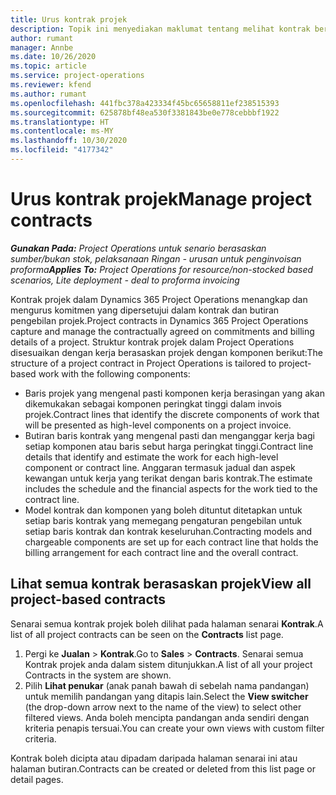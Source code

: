 ```yaml
---
title: Urus kontrak projek
description: Topik ini menyediakan maklumat tentang melihat kontrak berasaskan projek.
author: rumant
manager: Annbe
ms.date: 10/26/2020
ms.topic: article
ms.service: project-operations
ms.reviewer: kfend
ms.author: rumant
ms.openlocfilehash: 441fbc378a423334f45bc65658811ef238515393
ms.sourcegitcommit: 625878bf48ea530f3381843be0e778cebbbf1922
ms.translationtype: HT
ms.contentlocale: ms-MY
ms.lasthandoff: 10/30/2020
ms.locfileid: "4177342"
---
```

# <a name="manage-project-contracts"></a><span data-ttu-id="e5e36-103">Urus kontrak projek</span><span class="sxs-lookup"><span data-stu-id="e5e36-103">Manage project contracts</span></span>

<span data-ttu-id="e5e36-104">_**Gunakan Pada:** Project Operations untuk senario berasaskan sumber/bukan stok, pelaksanaan Ringan - urusan untuk penginvoisan proforma_</span><span class="sxs-lookup"><span data-stu-id="e5e36-104">_**Applies To:** Project Operations for resource/non-stocked based scenarios, Lite deployment - deal to proforma invoicing_</span></span>

<span data-ttu-id="e5e36-105">Kontrak projek dalam Dynamics 365 Project Operations menangkap dan mengurus komitmen yang dipersetujui dalam kontrak dan butiran pengebilan projek.</span><span class="sxs-lookup"><span data-stu-id="e5e36-105">Project contracts in Dynamics 365 Project Operations capture and manage the contractually agreed on commitments and billing details of a project.</span></span> <span data-ttu-id="e5e36-106">Struktur kontrak projek dalam Project Operations disesuaikan dengan kerja berasaskan projek dengan komponen berikut:</span><span class="sxs-lookup"><span data-stu-id="e5e36-106">The structure of a project contract in Project Operations is tailored to project-based work with the following components:</span></span>

- <span data-ttu-id="e5e36-107">Baris projek yang mengenal pasti komponen kerja berasingan yang akan dikemukakan sebagai komponen peringkat tinggi dalam invois projek.</span><span class="sxs-lookup"><span data-stu-id="e5e36-107">Contract lines that identify the discrete components of work that will be presented as high-level components on a project invoice.</span></span>
- <span data-ttu-id="e5e36-108">Butiran baris kontrak yang mengenal pasti dan menganggar kerja bagi setiap komponen atau baris sebut harga peringkat tinggi.</span><span class="sxs-lookup"><span data-stu-id="e5e36-108">Contract line details that identify and estimate the work for each high-level component or contract line.</span></span> <span data-ttu-id="e5e36-109">Anggaran termasuk jadual dan aspek kewangan untuk kerja yang terikat dengan baris kontrak.</span><span class="sxs-lookup"><span data-stu-id="e5e36-109">The estimate includes the schedule and the financial aspects for the work tied to the contract line.</span></span>
- <span data-ttu-id="e5e36-110">Model kontrak dan komponen yang boleh dituntut ditetapkan untuk setiap baris kontrak yang memegang pengaturan pengebilan untuk setiap baris kontrak dan kontrak keseluruhan.</span><span class="sxs-lookup"><span data-stu-id="e5e36-110">Contracting models and chargeable components are set up for each contract line that holds the billing arrangement for each contract line and the overall contract.</span></span>

## <a name="view-all-project-based-contracts"></a><span data-ttu-id="e5e36-111">Lihat semua kontrak berasaskan projek</span><span class="sxs-lookup"><span data-stu-id="e5e36-111">View all project-based contracts</span></span>

<span data-ttu-id="e5e36-112">Senarai semua kontrak projek boleh dilihat pada halaman senarai **Kontrak**.</span><span class="sxs-lookup"><span data-stu-id="e5e36-112">A list of all project contracts can be seen on the **Contracts** list page.</span></span> 

1. <span data-ttu-id="e5e36-113">Pergi ke **Jualan** > **Kontrak**.</span><span class="sxs-lookup"><span data-stu-id="e5e36-113">Go to **Sales** > **Contracts**.</span></span> <span data-ttu-id="e5e36-114">Senarai semua Kontrak projek anda dalam sistem ditunjukkan.</span><span class="sxs-lookup"><span data-stu-id="e5e36-114">A list of all your project Contracts in the system are shown.</span></span> 
2. <span data-ttu-id="e5e36-115">Pilih **Lihat penukar** (anak panah bawah di sebelah nama pandangan) untuk memilih pandangan yang ditapis lain.</span><span class="sxs-lookup"><span data-stu-id="e5e36-115">Select the **View switcher** (the drop-down arrow next to the name of the view) to select other filtered views.</span></span> <span data-ttu-id="e5e36-116">Anda boleh mencipta pandangan anda sendiri dengan kriteria penapis tersuai.</span><span class="sxs-lookup"><span data-stu-id="e5e36-116">You can create your own views with custom filter criteria.</span></span>

<span data-ttu-id="e5e36-117">Kontrak boleh dicipta atau dipadam daripada halaman senarai ini atau halaman butiran.</span><span class="sxs-lookup"><span data-stu-id="e5e36-117">Contracts can be created or deleted from this list page or detail pages.</span></span>
